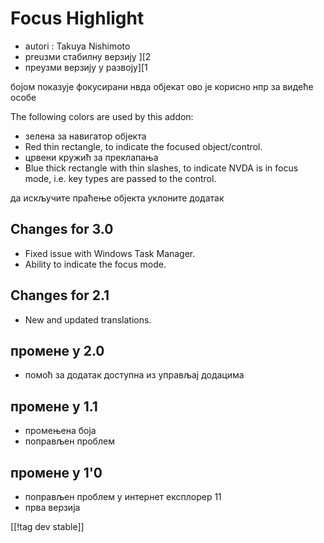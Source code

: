# Focus Highlight #

* autori : Takuya Nishimoto
* preuзми стабилну верзију ][2
* преузми верзију у развоју][1

бојом показује фокусирани нвда објекат ово је корисно нпр за видеће особе

The following colors are used by this addon:

* зелена за навигатор објекта
* Red thin rectangle, to indicate the focused object/control.
* црвени кружић за преклапања
* Blue thick rectangle with thin slashes, to indicate NVDA is in focus mode,
  i.e. key types are passed to the control.

да искључите праћење објекта уклоните додатак

## Changes for 3.0 ##

* Fixed issue with Windows Task Manager.
* Ability to indicate the focus mode.

## Changes for 2.1 ##

* New and updated translations.

## промене у 2.0 ##

* помоћ за додатак доступна из управљај додацима

## промене у 1.1 ##

* промењена боја
* поправљен проблем 

## промене у 1'0 ##

* поправљен проблем у интернет експлорер 11
* прва верзија


[[!tag dev stable]]

[1]: http://addons.nvda-project.org/files/get.php?file=fh-dev

[2]: http://addons.nvda-project.org/files/get.php?file=fh
